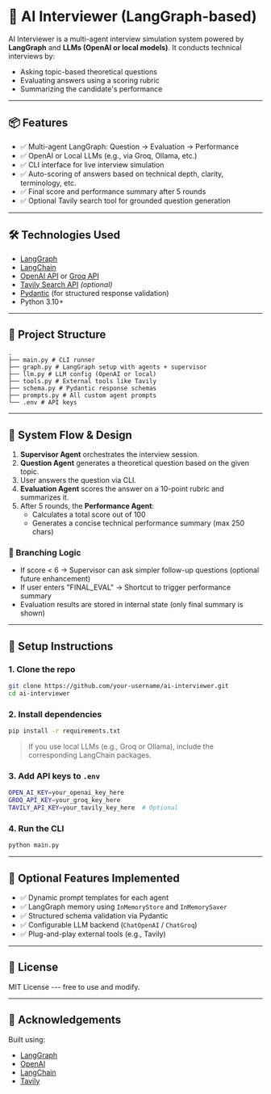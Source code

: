 # 🤖 AI Interviewer (LangGraph-based)

AI Interviewer is a multi-agent interview simulation system powered by **LangGraph** and **LLMs (OpenAI or local models)**. It conducts technical interviews by:

- Asking topic-based theoretical questions
- Evaluating answers using a scoring rubric
- Summarizing the candidate's performance

---

## 📦 Features

- ✅ Multi-agent LangGraph: Question → Evaluation → Performance
- ✅ OpenAI or Local LLMs (e.g., via Groq, Ollama, etc.)
- ✅ CLI interface for live interview simulation
- ✅ Auto-scoring of answers based on technical depth, clarity, terminology, etc.
- ✅ Final score and performance summary after 5 rounds
- ✅ Optional Tavily search tool for grounded question generation

---

## 🛠️ Technologies Used

- [LangGraph](https://docs.langgraph.dev/)
- [LangChain](https://www.langchain.com/)
- [OpenAI API](https://platform.openai.com/) or [Groq API](https://console.groq.com/)
- [Tavily Search API](https://www.tavily.com/) *(optional)*
- [Pydantic](https://docs.pydantic.dev/) (for structured response validation)
- Python 3.10+

---

## 📁 Project Structure

```
.
├── main.py # CLI runner
├── graph.py # LangGraph setup with agents + supervisor
├── llm.py # LLM config (OpenAI or local)
├── tools.py # External tools like Tavily
├── schema.py # Pydantic response schemas
├── prompts.py # All custom agent prompts
└── .env # API keys
```

---

## 🧠 System Flow & Design

1. **Supervisor Agent** orchestrates the interview session.
2. **Question Agent** generates a theoretical question based on the given topic.
3. User answers the question via CLI.
4. **Evaluation Agent** scores the answer on a 10-point rubric and summarizes it.
5. After 5 rounds, the **Performance Agent**:
   - Calculates a total score out of 100
   - Generates a concise technical performance summary (max 250 chars)

### 🧭 Branching Logic

- If score < 6 → Supervisor can ask simpler follow-up questions (optional future enhancement)
- If user enters "FINAL_EVAL" → Shortcut to trigger performance summary
- Evaluation results are stored in internal state (only final summary is shown)

---

## 🚀 Setup Instructions

### 1. Clone the repo

```bash
git clone https://github.com/your-username/ai-interviewer.git
cd ai-interviewer
```

### 2. Install dependencies

```bash
pip install -r requirements.txt
```

> If you use local LLMs (e.g., Groq or Ollama), include the corresponding LangChain packages.

### 3. Add API keys to `.env`

```bash
OPEN_AI_KEY=your_openai_key_here
GROQ_API_KEY=your_groq_key_here
TAVILY_API_KEY=your_tavily_key_here  # Optional
```

### 4. Run the CLI

```bash
python main.py
```

---

## 🔧 Optional Features Implemented

- ✅ Dynamic prompt templates for each agent
- ✅ LangGraph memory using `InMemoryStore` and `InMemorySaver`
- ✅ Structured schema validation via Pydantic
- ✅ Configurable LLM backend (`ChatOpenAI` / `ChatGroq`)
- ✅ Plug-and-play external tools (e.g., Tavily)

---

## 📄 License

MIT License --- free to use and modify.

---

## 🙌 Acknowledgements

Built using:
- [LangGraph](https://github.com/langchain-ai/langgraph)
- [OpenAI](https://platform.openai.com/)
- [LangChain](https://www.langchain.com/)
- [Tavily](https://www.tavily.com/)